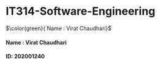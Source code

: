 # IT314-Software-Engineering
$\color{green}{ Name : Virat Chaudhari}$
#### Name : Virat Chaudhari
#### ID: 202001240
